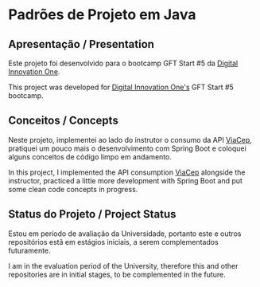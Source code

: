 # Padrões de Projeto em Java

## Apresentação / Presentation

Este projeto foi desenvolvido para o bootcamp GFT Start #5 da [Digital Innovation One](https://www.dio.me/).

This project was developed for [Digital Innovation One's](https://www.dio.me/) GFT Start #5 bootcamp.

## Conceitos / Concepts

Neste projeto, implementei ao lado do instrutor o consumo da API [ViaCep](https://viacep.com.br/), pratiquei um pouco mais o desenvolvimento com Spring Boot e coloquei alguns conceitos de código limpo em andamento.

In this project, I implemented the API consumption [ViaCep](https://viacep.com.br/) alongside the instructor, practiced a little more development with Spring Boot and put some clean code concepts in progress.

## Status do Projeto / Project Status

Estou em período de avaliação da Universidade, portanto este e outros repositórios estã em estágios iniciais, a serem complementados futuramente.

I am in the evaluation period of the University, therefore this and other repositories are in initial stages, to be complemented in the future.
